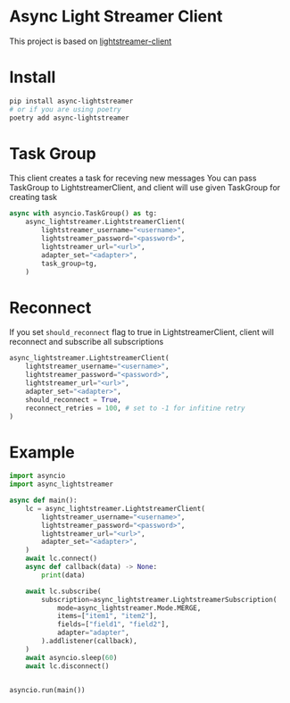 # Async Light Streamer Client

This project is based on [lightstreamer-client](https://github.com/wjszlachta/lightstreamer-client)


# Install
```bash
pip install async-lightstreamer
# or if you are using poetry
poetry add async-lightstreamer
```

# Task Group
This client creates a task for receving new messages
You can pass TaskGroup to LightstreamerClient, and client will use
given TaskGroup for creating task
```python
async with asyncio.TaskGroup() as tg:
    async_lightstreamer.LightstreamerClient(
        lightstreamer_username="<username>",
        lightstreamer_password="<password>",
        lightstreamer_url="<url>",
        adapter_set="<adapter>",
        task_group=tg,
    )
```
# Reconnect
If you set `should_reconnect` flag to true in LightstreamerClient, client will reconnect
and subscribe all subscriptions
```python
async_lightstreamer.LightstreamerClient(
    lightstreamer_username="<username>",
    lightstreamer_password="<password>",
    lightstreamer_url="<url>",
    adapter_set="<adapter>",
    should_reconnect = True,
    reconnect_retries = 100, # set to -1 for infitine retry
)
```

# Example
```python
import asyncio
import async_lightstreamer

async def main():
    lc = async_lightstreamer.LightstreamerClient(
        lightstreamer_username="<username>",
        lightstreamer_password="<password>",
        lightstreamer_url="<url>",
        adapter_set="<adapter>",
    )
    await lc.connect()
    async def callback(data) -> None:
        print(data)

    await lc.subscribe(
        subscription=async_lightstreamer.LightstreamerSubscription(
            mode=async_lightstreamer.Mode.MERGE,
            items=["item1", "item2"],
            fields=["field1", "field2"],
            adapter="adapter",
        ).addlistener(callback),
    )
    await asyncio.sleep(60)
    await lc.disconnect()


asyncio.run(main())
```
